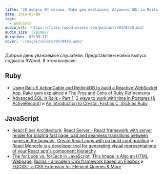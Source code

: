 ```yaml
---
title: '30 выпуск 04 сезона. Rake gem explained, Advanced SQL in Rails, React Server, React Monocle, Bulma, EQCSS и прочее'
date: 2016-08-09
tags:
  - podcasts
audio_url: 'https://files.rwpod-assets.com/podcasts/04/0430.mp3'
audio_size: 37819827
duration: '00:39:17'
cover: '/images/covers/04/0430.webp'
---
```


Добрый день уважаемые слушатели. Представляем новый выпуск подкаста RWpod. В этом выпуске:

## Ruby

- [Using Rails 5 ActionCable and RethinkDB to build a Reactive WebSocket App](https://blog.phusion.nl/2016/08/04/using-rails-5-actioncable-and-rethinkdb-to-build-a-reactive-websocket-app/), [Rake gem explained](https://medium.com/@rudyyazdi/rake-gem-explained-ebee7e6e6f72) и [The Pros and Cons of Ruby Refinements](https://blog.codeship.com/ruby-refinements/)
- [Advanced SQL in Rails - Part 1](http://brewhouse.io/2016/08/04/sql-in-rails.html), [3 ways to work with time in Postgres (& ActiveRecord)](http://ducktypelabs.com/3-ways-to-work-with-time-in-postgres-and-ar/) и [An Introduction to Crystal: Fast as C, Slick as Ruby](https://blog.codeship.com/an-introduction-to-crystal-fast-as-c-slick-as-ruby/)

## JavaScript

- [React Fiber Architecture](https://github.com/acdlite/react-fiber-architecture), [React Server - React framework with server render for blazing fast page load and seamless transitions between pages in the browser](https://react-server.io/), [Create React apps with no build configuration](https://github.com/facebookincubator/create-react-app) и [React Monocle is a developer tool for generating visual representations of your React app's component hierarchy](https://github.com/team-gryff/react-monocle)
- [The for Loop vs. forEach in JavaScript](http://thejsguy.com/2016/07/30/javascript-for-loop-vs-array-foreach.html), [This Image is Also an HTML Webpage](https://dev.to/ben/this-image-is-also-an-html-webpage), [Bulma - a modern CSS framework based on Flexbox](http://bulma.io/) и [EQCSS - a CSS Extension for Element Queries & More](http://elementqueries.com/)

